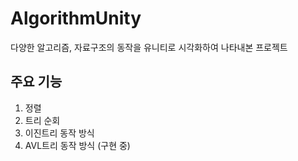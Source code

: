 # AlgorithmUnity
다양한 알고리즘, 자료구조의 동작을 유니티로 시각화하여 나타내본 프로젝트

## 주요 기능
1. 정렬
2. 트리 순회
3. 이진트리 동작 방식
4. AVL트리 동작 방식 (구현 중)
